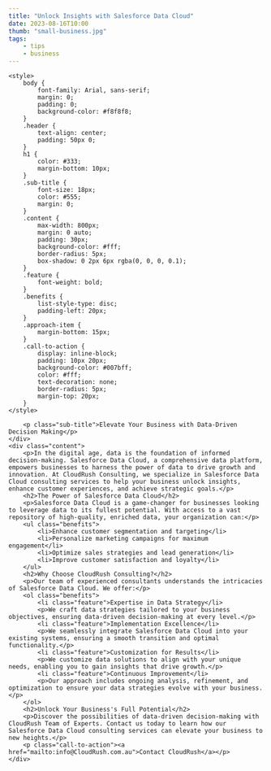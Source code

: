 ```yaml
---
title: "Unlock Insights with Salesforce Data Cloud"
date: 2023-08-16T10:00
thumb: "small-business.jpg"
tags: 
    - tips
    - business
---
```

<!DOCTYPE html>
<html>
<head>
    <meta charset="UTF-8">
    <meta name="viewport" content="width=device-width, initial-scale=1.0">
    
    <style>
        body {
            font-family: Arial, sans-serif;
            margin: 0;
            padding: 0;
            background-color: #f8f8f8;
        }
        .header {
            text-align: center;
            padding: 50px 0;
        }
        h1 {
            color: #333;
            margin-bottom: 10px;
        }
        .sub-title {
            font-size: 18px;
            color: #555;
            margin: 0;
        }
        .content {
            max-width: 800px;
            margin: 0 auto;
            padding: 30px;
            background-color: #fff;
            border-radius: 5px;
            box-shadow: 0 2px 6px rgba(0, 0, 0, 0.1);
        }
        .feature {
            font-weight: bold;
        }
        .benefits {
            list-style-type: disc;
            padding-left: 20px;
        }
        .approach-item {
            margin-bottom: 15px;
        }
        .call-to-action {
            display: inline-block;
            padding: 10px 20px;
            background-color: #007bff;
            color: #fff;
            text-decoration: none;
            border-radius: 5px;
            margin-top: 20px;
        }
    </style>
</head>
<body>
    <div class="header">

        <p class="sub-title">Elevate Your Business with Data-Driven Decision Making</p>
    </div>
    <div class="content">
        <p>In the digital age, data is the foundation of informed decision-making. Salesforce Data Cloud, a comprehensive data platform, empowers businesses to harness the power of data to drive growth and innovation. At CloudRush Consulting, we specialize in Salesforce Data Cloud consulting services to help your business unlock insights, enhance customer experiences, and achieve strategic goals.</p>
        <h2>The Power of Salesforce Data Cloud</h2>
        <p>Salesforce Data Cloud is a game-changer for businesses looking to leverage data to its fullest potential. With access to a vast repository of high-quality, enriched data, your organization can:</p>
        <ul class="benefits">
            <li>Enhance customer segmentation and targeting</li>
            <li>Personalize marketing campaigns for maximum engagement</li>
            <li>Optimize sales strategies and lead generation</li>
            <li>Improve customer satisfaction and loyalty</li>
        </ul>
        <h2>Why Choose CloudRush Consulting?</h2>
        <p>Our team of experienced consultants understands the intricacies of Salesforce Data Cloud. We offer:</p>
        <ol class="benefits">
            <li class="feature">Expertise in Data Strategy</li>
            <p>We craft data strategies tailored to your business objectives, ensuring data-driven decision-making at every level.</p>
            <li class="feature">Implementation Excellence</li>
            <p>We seamlessly integrate Salesforce Data Cloud into your existing systems, ensuring a smooth transition and optimal functionality.</p>
            <li class="feature">Customization for Results</li>
            <p>We customize data solutions to align with your unique needs, enabling you to gain insights that drive growth.</p>
            <li class="feature">Continuous Improvement</li>
            <p>Our approach includes ongoing analysis, refinement, and optimization to ensure your data strategies evolve with your business.</p>
        </ol>
        <h2>Unlock Your Business's Full Potential</h2>
        <p>Discover the possibilities of data-driven decision-making with CloudRush Team of Experts. Contact us today to learn how our Salesforce Data Cloud consulting services can elevate your business to new heights.</p>
        <p class="call-to-action"><a href="mailto:info@CloudRush.com.au">Contact CloudRush</a></p>
    </div>
</body>
</html>
